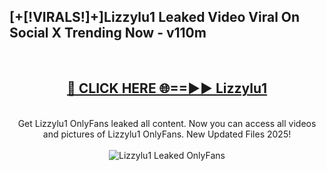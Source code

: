 <h2>[+[!VIRALS!]+]Lizzylu1 Leaked Video Viral On Social X Trending Now - v110m</h2>
<br>
<div align="center">
<h2><a href="https://libra.edu.pl?Lizzylu1" rel="nofollow">🔴 CLICK HERE 🌐==►► Lizzylu1</a></h2>
<br>
Get Lizzylu1 OnlyFans leaked all content. Now you can access all videos and pictures of Lizzylu1 OnlyFans. New Updated Files 2025!
<br>
<br>
<a href="https://libra.edu.pl?Lizzylu1" rel="nofollow" data-target="animated-image.originalLink"><img src="https://i.ibb.co.com/WyWwxjT/player-gif2.gif" alt="Lizzylu1 Leaked OnlyFans" style="max-width: 100%; display: inline-block;" data-target="animated-image.originalImage"></a>
</div>
<br>